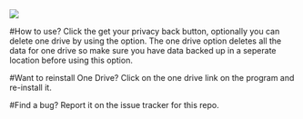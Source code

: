 <html>
<img src="https://i.imgur.com/NYlVYBZ.png"></img>
</html>

#How to use?
Click the get your privacy back button, optionally you can delete one drive by using the option. The one drive option deletes all the data for one drive so make sure you have data backed up in a seperate location before using this option.

#Want to reinstall One Drive?
Click on the one drive link on the program and re-install it.

#Find a bug?
Report it on the issue tracker for this repo.
